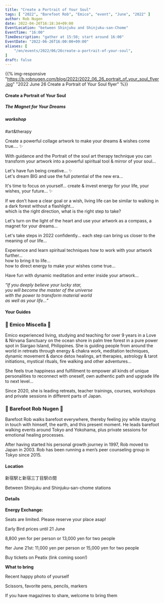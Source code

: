```yaml
---
title: "Create a Portrait of Your Soul"
tags: [ "2022", "Barefoot Rob", "Emico", "event", "June", "2022" ]
author: Rob Nugen
date: 2022-04-26T16:18:34+09:00
EventLocation: "between Shinjuku and Shinjuku-san-Chome"
EventTime: "16:00"
TimeDescription: "gather at 15:50; start around 16:00"
EventDate: "2022-06-26T16:00:00+09:00"
aliases: [
    "/en/events/2022/06/26create-a-portrait-of-your-soul",
]
draft: false
---
```


{{% img-responsive "https://b.robnugen.com/blog/2022/2022_06_26_portrait_of_your_soul_flyer.jpg" "2022 June 26 Create a Portrait of Your Soul flyer" %}}


#### Create a Portrait of Your Soul

##### The Magnet for Your Dreams

##### workshop

 #art&therapy

Create a powerful collage artwork to make your dreams & wishes come true.... ✨

With guidance and the Portrait of the soul art therapy technique you can
transform your artwork into a powerful spiritual tool & mirror of your soul...

Let's have fun being creative... ✨
<br>Let's dream BIG and use the full potential of the new era...

It's time to focus on yourself... create & invest energy for your life,
your wishes, your future... ✨

If we don't have a clear goal or a wish, living life can be similar
to walking in a dark forest without a flashlight...
<br>which is the right direction, what is the right step to take?

Let's turn on the light of the heart and use
your artwork as a compass, a magnet for your dreams...

Let's take steps in 2022 confidently...
each step can bring us closer to the meaning of our life...

Experience and learn spiritual techniques how to work with your artwork further...
<br>how to bring it to life...
<br>how to direct energy to make your wishes come true...

Have fun with dynamic meditation and enter inside your artwork...

*“If you deeply believe your lucky star,*
<br>*you will become the master of the universe*
<br>*with the power to transform material world*
<br>*as well as your life…”*

#### Your Guides

### 🙏 Emico Miscella 🙏

Emico experienced living, studying and teaching for over 9 years in a Love & Nirvana Sanctuary on the ocean shore in palm tree forest in a pure power spot in Siargao Island, Philippines. She is guiding people from around the world in retreats through energy & chakra work, meditation techniques, dynamic movement & dance detox healings, art therapies, astrology & tarot initiations, mystical rituals, fire walking and other adventures...

She feels true happiness and fulfillment to empower all kinds of unique personalities to reconnect with oneself, own authentic path and upgrade life to next level...

Since 2020, she is leading retreats, teacher trainings, courses, workshops and private sessions in different parts of Japan.

### 🐾 Barefoot Rob Nugen 🐾

Barefoot Rob walks barefoot everywhere, thereby feeling joy
while staying in touch with himself, the earth, and this present moment.
He leads barefoot walking events around Tokyo and Yokohama,
plus private sessions for emotional healing processes.

After having started his personal growth journey in 1997,
Rob moved to Japan in 2003. Rob has been running a men’s
peer counseling group in Tokyo since 2015.

#### Location

新宿駅と新宿三丁目駅の間

Between Shinjuku and Shinjuku-san-chome stations

#### Details

**Energy Exchange:**

Seats are limited.  Please reserve your place asap!

Early Bird prices until 21 June

8,800 yen for per person or 13,000 yen for two people

fter June 21st: 11,000 yen per person or 15,000 yen for two people

Buy tickets on Peatix (link coming soon!)

**What to bring**

Recent happy photo of yourself

Scissors, favorite pens, pencils, markers

If you have magazines to share, welcome to bring them
